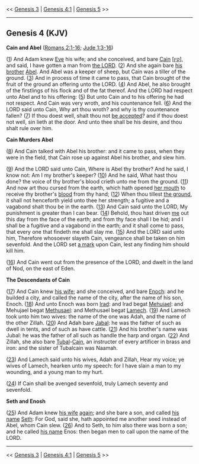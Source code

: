<< [Genesis 3](/genesis/3) | [Genesis 4:1](http://biblehub.com/interlinear/genesis/4-1.htm) | [Genesis 5](/genesis/5) >>

---

## Genesis 4 (KJV)

**Cain and Abel** ([Romans 2:1-16](https://www.biblegateway.com/passage/?search=romans+2%3A1-16&version=KJV); [Jude 1:3-16](https://www.biblegateway.com/passage/?search=jude+1%3A3-16&version=KJV))

([1](http://biblehub.com/interlinear/genesis/4-1.htm)) And Adam knew [Eve](/keys/ATh-ChVH) his wife; and she conceived, and bare [Cain](/keys/ATh-QIN) [[קין](/keys/ATh-QINf)], and said, I have gotten a man from [the LORD](/keys/ATh-IHVH). ([2](http://biblehub.com/interlinear/genesis/4-2.htm)) And she again bare [his brother](/keys/ATh-AHIV) [Abel](/keys/ATh-HBL). And Abel was a keeper of sheep, but Cain was a tiller of the ground. ([3](http://biblehub.com/interlinear/genesis/4-3.htm)) And in process of time it came to pass, that Cain brought of the fruit of the ground an offering unto the LORD. ([4](http://biblehub.com/interlinear/genesis/4-4.htm)) And Abel, he also brought of the firstlings of his flock and of the fat thereof. And the LORD had respect unto Abel and to his offering: ([5](http://biblehub.com/interlinear/genesis/4-5.htm)) But unto Cain and to his offering he had not respect. And Cain was very wroth, and his countenance fell. ([6](http://biblehub.com/interlinear/genesis/4-6.htm)) And the LORD said unto Cain, Why art thou wroth? and why is thy countenance fallen? ([7](http://biblehub.com/interlinear/genesis/4-7.htm)) If thou doest well, shalt thou not [be accepted](/keys/ShATh)? and if thou doest not well, sin lieth at the door. And unto thee shall be his desire, and thou shalt rule over him.

**Cain Murders Abel**

([8](http://biblehub.com/interlinear/genesis/4-8.htm)) And Cain talked with Abel his brother: and it came to pass, when they were in the field, that Cain rose up against Abel his brother, and slew him.

([9](http://biblehub.com/interlinear/genesis/4-9.htm)) And the LORD said unto Cain, Where is Abel thy brother? And he said, I know not: Am I my brother's keeper? ([10](http://biblehub.com/interlinear/genesis/4-10.htm)) And he said, What hast thou done? the voice of thy brother's blood crieth unto me from the ground. ([11](http://biblehub.com/interlinear/genesis/4-11.htm)) And now art thou cursed from the earth, which hath opened [her mouth](/ATh-PIH) to receive thy brother's [blood](/keys/ATh-DMI) from thy hand; ([12](http://biblehub.com/interlinear/genesis/4-12.htm)) When thou tillest [the ground](/keys/ATh-HADMH), it shall not henceforth yield unto thee her strength; a fugitive and a vagabond shalt thou be in the earth. ([13](http://biblehub.com/interlinear/genesis/4-13.htm)) And Cain said unto the LORD, My punishment is greater than I can bear. ([14](http://biblehub.com/interlinear/genesis/4-14.htm)) Behold, thou hast driven [me](/keys/AThI) out this day from the face of the earth; and from thy face shall I be hid; and I shall be a fugitive and a vagabond in the earth; and it shall come to pass, that every one that findeth me shall slay me. ([15](http://biblehub.com/interlinear/genesis/4-15.htm)) And the LORD said unto him, Therefore whosoever slayeth Cain, vengeance shall be taken on him sevenfold. And the LORD set [a mark](/keys/AVTh) upon Cain, lest any finding him should kill him.

([16](http://biblehub.com/interlinear/genesis/4-16.htm)) And Cain went out from the presence of the LORD, and dwelt in the land of Nod, on the east of Eden.

**The Descendants of Cain**

([17](http://biblehub.com/interlinear/genesis/4-17.htm)) And Cain knew [his wife](/keys/ATh-IShThV); and she conceived, and bare [Enoch](/keys/ATh-ChNVK): and he builded a city, and called the name of the city, after the name of his son, Enoch. ([18](http://biblehub.com/interlinear/genesis/4-18.htm)) And unto Enoch was born [Irad](/keys/ATh-OIRD): and Irad begat [Mehujael](/keys/ATh-MChVIAL): and Mehujael begat [Methusael](/keys/MThVShAL): and Methusael begat [Lamech](/ATh-LMK). ([19](http://biblehub.com/interlinear/genesis/4-19.htm)) And Lamech took unto him two wives: the name of the one was Adah, and the name of the other Zillah. ([20](http://biblehub.com/interlinear/genesis/4-20.htm)) And Adah bare [Jabal](/keys/ATh-IBL): he was the father of such as dwell in tents, and of such as have cattle. ([21](http://biblehub.com/interlinear/genesis/4-21.htm)) And his brother's name was Jubal: he was the father of all such as handle the harp and organ. ([22](http://biblehub.com/interlinear/genesis/4-22.htm)) And Zillah, she also bare [Tubal](/keys/ATh-ThVBL)-[Cain](/keys/ATh-ThVBL.QIN), an instructer of every artificer in brass and iron: and the sister of Tubalcain was Naamah.

([23](http://biblehub.com/interlinear/genesis/4-23.htm)) And Lamech said unto his wives, Adah and Zillah, Hear my voice; ye wives of Lamech, hearken unto my speech: for I have slain a man to my wounding, and a young man to my hurt.

([24](http://biblehub.com/interlinear/genesis/4-24.htm)) If Cain shall be avenged sevenfold, truly Lamech seventy and sevenfold.

**Seth and Enosh**

([25](http://biblehub.com/interlinear/genesis/4-25.htm)) And Adam knew [his wife](/keys/ATh-IShThV) [again](/keys/ATh-IShThV.OVD); and she bare a son, and called [his name](/keys/ATh-ShMV) [Seth](/keys/ATh-ShMV.ShTh): For God, said she, hath appointed me another seed instead of Abel, whom Cain slew. ([26](http://biblehub.com/interlinear/genesis/4-26.htm)) And to Seth, to him also there was born a son; and he called [his name](/keys/ATh-ShMV) Enos: then began men to call upon the name of the LORD.

---

<< [Genesis 3](/genesis/3) | [Genesis 4:1](http://biblehub.com/interlinear/genesis/4-1.htm) | [Genesis 5](/genesis/5) >>
